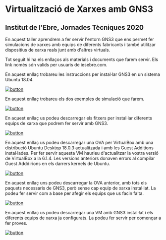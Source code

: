 # Virtualització de Xarxes amb GNS3

## Institut de l'Ebre, Jornades Tècniques 2020

En aquest taller aprendrem a fer servir l'entorn GNS3 que ens permet fer simulacions de xarxes amb equips de diferents fabricants i també utilitzar dispositius de xarxa reals junt amb d'altres virtuals.

Tot seguit hi ha els enllaços als materials i documents que farem servir. Els link només són valids per usuaris de iesebre.com.


En aquest enllaç trobareu les instruccions per instal·lar GNS3 en un sistema Ubuntu 18.04.


[![button](https://i.imgur.com/oU4UHI3.png)](https://github.com/jaumeramos/GNS3/install.md)


En aquest enllaç trobareu els dos exemples de simulació que farem.


[![button](https://imgur.com/YdA4bwJ.png)](https://github.com/jaumeramos/GNS3/taller.md)




En aquest enllaç us podeu descarregar els fitxers per instal·lar diferents equips de xarxa que podrem fer servir amb GNS3. 

[![button](https://i.imgur.com/Gmf9epX.png)]()



En aquest enllaç us podeu descarregar una OVA per VirtualBox amb una distribució Ubuntu Desktop 18.0.3 actualitzada i amb les Guest Additions instal·lades. Per fer servir aquesta VM haurieu d'actualitzar la vostra versió de VirtualBox a la 6.1.4. Les versions anteriors donaven errors al compilar Guest Adddirions en els darrers kernels de Ubuntu.


[![button](https://i.imgur.com/iTgs4um.png)]()


En aquest enllaç uns podeu descarregar la OVA anterior, amb tots els paquets necessaris de GNS3, però sense cap equip de xarxa instal·lat. La podeu fer servir com a base per afegir els equips que us facin falta.

[![button](https://i.imgur.com/qrnOK5q.png)]()


En aquest enllaç us podeu descarregar una VM amb GNS3 instal·lat i els diferents equips de xarxa ja configurats. La podeu fer servir per començar a fer proves.


[![button](https://i.imgur.com/lpAl46z.png)]()
